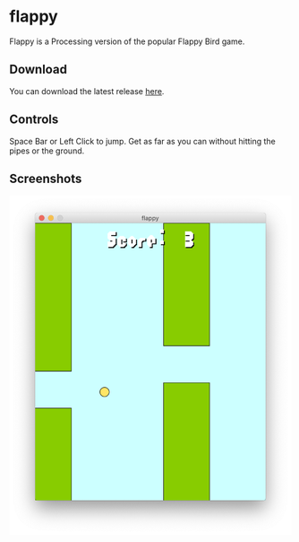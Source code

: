 # flappy
Flappy is a Processing version of the popular Flappy Bird game. 

## Download
You can download the latest release [here](https://github.com/mapuya19/flappy/releases/tag/v1.0).

## Controls
Space Bar or Left Click to jump. Get as far as you can without hitting the pipes or the ground.

## Screenshots
![Image of flappy](https://github.com/mapuya19/flappy/blob/master/flappy.png?raw=true)
